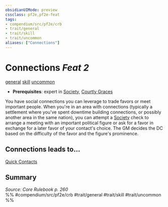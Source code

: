 ```yaml
---
obsidianUIMode: preview
cssclass: pf2e,pf2e-feat
tags:
- compendium/src/pf2e/crb
- trait/general
- trait/skill
- trait/uncommon
aliases: ["Connections"]
---
```

# Connections  *Feat 2*  
[general](/rules/traits/general.md)  [skill](/rules/traits/skill.md)  [uncommon](/rules/traits/uncommon.md)  

- **Prerequisites**: expert in [Society](/compendium/skills.md#Society), [Courtly Graces](/compendium/feats/courtly-graces.md)

You have social connections you can leverage to trade favors or meet important people. When you're in an area with connections (typically a settlement where you've spent downtime building connections, or possibly another area in the same nation), you can attempt a [Society](/compendium/skills.md#Society) check to arrange a meeting with an important political figure or ask for a favor in exchange for a later favor of your contact's choice. The GM decides the DC based on the difficulty of the favor and the figure's prominence.

## Connections leads to...

[Quick Contacts](/compendium/feats/quick-contacts-apg.md)

## Summary

*Source: Core Rulebook p. 260*  
%% #compendium/src/pf2e/crb #trait/general #trait/skill #trait/uncommon %%